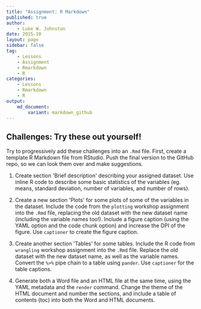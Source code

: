 ```yaml
---
title: "Assignment: R Markdown"
published: true
author:
    - Luke W. Johnston
date: 2015-10
layout: page
sidebar: false
tag:
    - Lessons
    - Assignment
    - Rmarkdown
    - R
categories:
    - Lessons
    - Rmarkdown
    - R
output:
    md_document:
        variant: markdown_github
---
```


## Challenges: Try these out yourself!

Try to progressively add these challenges into an `.Rmd` file. First, create a
template R Markdown file from RStudio. Push the final version to the GitHub
repo, so we can look them over and make suggestions.

1. Create section 'Brief description' describing your assigned dataset. Use
inline R code to describe some basic statistics of the variables (eg. means,
standard deviation, number of variables, and number of rows).

2. Create a new section 'Plots' for some plots of some of the variables in the 
dataset. Include the code from the `plotting` workshop assignment into the
`.Rmd` file, replacing the old dataset with the new dataset name (including the
variable names too!).  Include a figure caption (using the YAML option and the
code chunk option) and increase the DPI of the figure. Use `captioner` to create
the figure caption.

3. Create another section 'Tables' for some tables. Include the R code from
`wrangling` workshop assignment into the `.Rmd` file.  Replace the old dataset
with the new dataset name, as well as the variable names. Convert the `%>%` pipe
chain to a table using `pander`. Use `captioner` for the table captions.

4. Generate both a Word file and an HTML file at the same time, using the YAML 
metadata and the `render` command. Change the theme of the HTML document and
number the sections, and include a table of contents (toc) into both the Word
and HTML documents.
